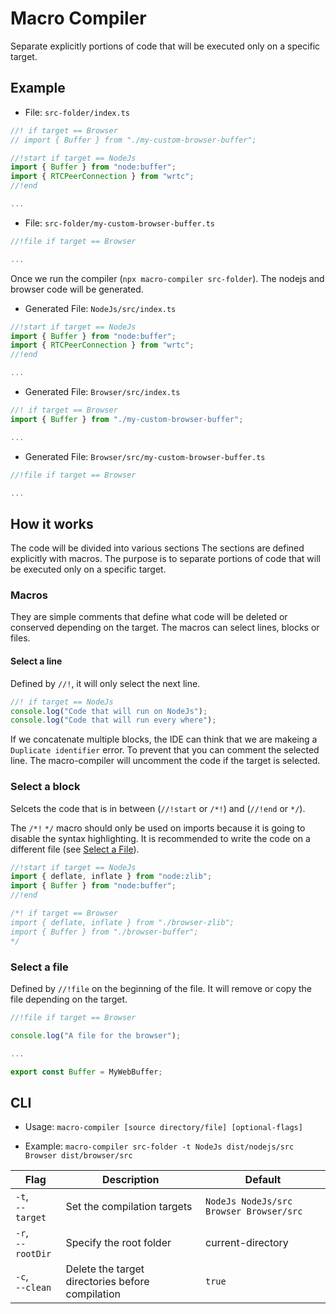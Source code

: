 # Macro Compiler

Separate explicitly portions of code that will
be executed only on a specific target.

## Example

- File: `src-folder/index.ts`
```ts
//! if target == Browser
// import { Buffer } from "./my-custom-browser-buffer";

//!start if target == NodeJs
import { Buffer } from "node:buffer";
import { RTCPeerConnection } from "wrtc";
//!end

...
```

- File: `src-folder/my-custom-browser-buffer.ts`
```ts
//!file if target == Browser

...
```

Once we run the compiler (`npx macro-compiler src-folder`).
The nodejs and browser code will be generated.

- Generated File: `NodeJs/src/index.ts`
```ts
//!start if target == NodeJs
import { Buffer } from "node:buffer";
import { RTCPeerConnection } from "wrtc";
//!end

...
```

- Generated File: `Browser/src/index.ts`
```ts
//! if target == Browser
import { Buffer } from "./my-custom-browser-buffer";

...
```

- Generated File: `Browser/src/my-custom-browser-buffer.ts`
```ts
//!file if target == Browser

...
```

## How it works

The code will be divided into various sections
The sections are defined explicitly with macros.
The purpose is to separate portions of code that will
be executed only on a specific target.

### Macros

They are simple comments that define what code will be deleted
or conserved depending on the target.
The macros can select lines, blocks or files.

#### Select a line
Defined by `//!`, it will only select the next line.

```ts
//! if target == NodeJs
console.log("Code that will run on NodeJs");
console.log("Code that will run every where");
```

If we concatenate multiple blocks, the IDE can think that we are makeing
a `Duplicate identifier` error.
To prevent that you can comment the selected line.
The macro-compiler will uncomment the code if the target is selected.

### Select a block

Selcets the code that is in between (`//!start` or `/*!`) and (`//!end` or `*/`).


The `/*!` `*/` macro should only be used on imports because it
is going to disable the syntax highlighting.
It is recommended to write the code on a different file (see [Select a File](#select-a-file)).

```ts
//!start if target == NodeJs
import { deflate, inflate } from "node:zlib";
import { Buffer } from "node:buffer";
//!end

/*! if target == Browser
import { deflate, inflate } from "./browser-zlib";
import { Buffer } from "./browser-buffer";
*/
```


### Select a file

Defined by `//!file` on the beginning of the file.
It will remove or copy the file depending on the target.

```ts
//!file if target == Browser

console.log("A file for the browser");

...

export const Buffer = MyWebBuffer;
```

## CLI

- Usage:  `macro-compiler [source directory/file] [optional-flags]`

- Example:  `macro-compiler src-folder -t NodeJs dist/nodejs/src Browser dist/browser/src`

| Flag                  | Description                                      | Default                                 |
| --------------------- | ------------------------------------------------ | --------------------------------------- |
| `-t`, <br>`--target`  | Set the compilation targets                      | `NodeJs NodeJs/src Browser Browser/src` |
| `-r`, <br>`--rootDir` | Specify the root folder                          | current-directory                       |
| `-c`, <br>`--clean`   | Delete the target directories before compilation | `true`                                  |
